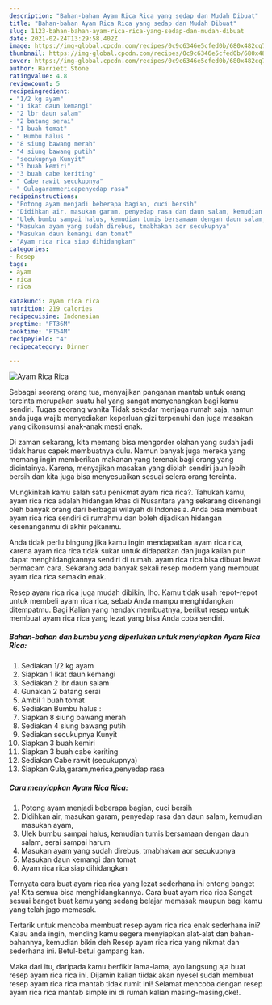 ```yaml
---
description: "Bahan-bahan Ayam Rica Rica yang sedap dan Mudah Dibuat"
title: "Bahan-bahan Ayam Rica Rica yang sedap dan Mudah Dibuat"
slug: 1123-bahan-bahan-ayam-rica-rica-yang-sedap-dan-mudah-dibuat
date: 2021-02-24T13:29:58.402Z
image: https://img-global.cpcdn.com/recipes/0c9c6346e5cfed0b/680x482cq70/ayam-rica-rica-foto-resep-utama.jpg
thumbnail: https://img-global.cpcdn.com/recipes/0c9c6346e5cfed0b/680x482cq70/ayam-rica-rica-foto-resep-utama.jpg
cover: https://img-global.cpcdn.com/recipes/0c9c6346e5cfed0b/680x482cq70/ayam-rica-rica-foto-resep-utama.jpg
author: Harriett Stone
ratingvalue: 4.8
reviewcount: 5
recipeingredient:
- "1/2 kg ayam"
- "1 ikat daun kemangi"
- "2 lbr daun salam"
- "2 batang serai"
- "1 buah tomat"
- " Bumbu halus "
- "8 siung bawang merah"
- "4 siung bawang putih"
- "secukupnya Kunyit"
- "3 buah kemiri"
- "3 buah cabe keriting"
- " Cabe rawit secukupnya"
- " Gulagarammericapenyedap rasa"
recipeinstructions:
- "Potong ayam menjadi beberapa bagian, cuci bersih"
- "Didihkan air, masukan garam, penyedap rasa dan daun salam, kemudian masukan ayam,"
- "Ulek bumbu sampai halus, kemudian tumis bersamaan dengan daun salam, serai sampai harum"
- "Masukan ayam yang sudah direbus, tmabhakan aor secukupnya"
- "Masukan daun kemangi dan tomat"
- "Ayam rica rica siap dihidangkan"
categories:
- Resep
tags:
- ayam
- rica
- rica

katakunci: ayam rica rica 
nutrition: 219 calories
recipecuisine: Indonesian
preptime: "PT36M"
cooktime: "PT54M"
recipeyield: "4"
recipecategory: Dinner

---
```



![Ayam Rica Rica](https://img-global.cpcdn.com/recipes/0c9c6346e5cfed0b/680x482cq70/ayam-rica-rica-foto-resep-utama.jpg)

Sebagai seorang orang tua, menyajikan panganan mantab untuk orang tercinta merupakan suatu hal yang sangat menyenangkan bagi kamu sendiri. Tugas seorang  wanita Tidak sekedar menjaga rumah saja, namun anda juga wajib menyediakan keperluan gizi terpenuhi dan juga masakan yang dikonsumsi anak-anak mesti enak.

Di zaman  sekarang, kita memang bisa mengorder olahan yang sudah jadi tidak harus capek membuatnya dulu. Namun banyak juga mereka yang memang ingin memberikan makanan yang terenak bagi orang yang dicintainya. Karena, menyajikan masakan yang diolah sendiri jauh lebih bersih dan kita juga bisa menyesuaikan sesuai selera orang tercinta. 



Mungkinkah kamu salah satu penikmat ayam rica rica?. Tahukah kamu, ayam rica rica adalah hidangan khas di Nusantara yang sekarang disenangi oleh banyak orang dari berbagai wilayah di Indonesia. Anda bisa membuat ayam rica rica sendiri di rumahmu dan boleh dijadikan hidangan kesenanganmu di akhir pekanmu.

Anda tidak perlu bingung jika kamu ingin mendapatkan ayam rica rica, karena ayam rica rica tidak sukar untuk didapatkan dan juga kalian pun dapat menghidangkannya sendiri di rumah. ayam rica rica bisa dibuat lewat bermacam cara. Sekarang ada banyak sekali resep modern yang membuat ayam rica rica semakin enak.

Resep ayam rica rica juga mudah dibikin, lho. Kamu tidak usah repot-repot untuk membeli ayam rica rica, sebab Anda mampu menghidangkan ditempatmu. Bagi Kalian yang hendak membuatnya, berikut resep untuk membuat ayam rica rica yang lezat yang bisa Anda coba sendiri.

<!--inarticleads1-->

##### Bahan-bahan dan bumbu yang diperlukan untuk menyiapkan Ayam Rica Rica:

1. Sediakan 1/2 kg ayam
1. Siapkan 1 ikat daun kemangi
1. Sediakan 2 lbr daun salam
1. Gunakan 2 batang serai
1. Ambil 1 buah tomat
1. Sediakan  Bumbu halus :
1. Siapkan 8 siung bawang merah
1. Sediakan 4 siung bawang putih
1. Sediakan secukupnya Kunyit
1. Siapkan 3 buah kemiri
1. Siapkan 3 buah cabe keriting
1. Sediakan  Cabe rawit (secukupnya)
1. Siapkan  Gula,garam,merica,penyedap rasa




<!--inarticleads2-->

##### Cara menyiapkan Ayam Rica Rica:

1. Potong ayam menjadi beberapa bagian, cuci bersih
1. Didihkan air, masukan garam, penyedap rasa dan daun salam, kemudian masukan ayam,
1. Ulek bumbu sampai halus, kemudian tumis bersamaan dengan daun salam, serai sampai harum
1. Masukan ayam yang sudah direbus, tmabhakan aor secukupnya
1. Masukan daun kemangi dan tomat
1. Ayam rica rica siap dihidangkan




Ternyata cara buat ayam rica rica yang lezat sederhana ini enteng banget ya! Kita semua bisa menghidangkannya. Cara buat ayam rica rica Sangat sesuai banget buat kamu yang sedang belajar memasak maupun bagi kamu yang telah jago memasak.

Tertarik untuk mencoba membuat resep ayam rica rica enak sederhana ini? Kalau anda ingin, mending kamu segera menyiapkan alat-alat dan bahan-bahannya, kemudian bikin deh Resep ayam rica rica yang nikmat dan sederhana ini. Betul-betul gampang kan. 

Maka dari itu, daripada kamu berfikir lama-lama, ayo langsung aja buat resep ayam rica rica ini. Dijamin kalian tiidak akan nyesel sudah membuat resep ayam rica rica mantab tidak rumit ini! Selamat mencoba dengan resep ayam rica rica mantab simple ini di rumah kalian masing-masing,oke!.

